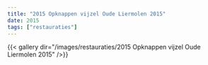 ```yaml
---
title: "2015 Opknappen vijzel Oude Liermolen 2015"
date: 2015
tags: ["restauraties"]
---
```


{{< gallery dir="/images/restauraties/2015 Opknappen vijzel Oude Liermolen 2015" />}}
